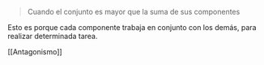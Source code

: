 > Cuando el conjunto es mayor que la suma de sus componentes

Esto es porque cada componente trabaja en conjunto con los demás, para realizar determinada tarea.

[[Antagonismo]]